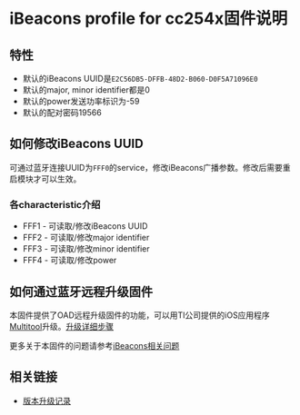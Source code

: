 # iBeacons profile for cc254x固件说明

## 特性

* 默认的iBeacons UUID是```E2C56DB5-DFFB-48D2-B060-D0F5A71096E0```
* 默认的major, minor identifier都是0
* 默认的power发送功率标识为-59
* 默认的配对密码19566

## 如何修改iBeacons UUID

可通过蓝牙连接UUID为```FFF0```的service，修改iBeacons广播参数。修改后需要重启模块才可以生效。

### 各characteristic介绍

* FFF1 - 可读取/修改iBeacons UUID
* FFF2 - 可读取/修改major identifier
* FFF3 - 可读取/修改minor identifier
* FFF4 - 可读取/修改power

## 如何通过蓝牙远程升级固件

本固件提供了OAD远程升级固件的功能，可以用TI公司提供的iOS应用程序[Multitool](https://itunes.apple.com/app/id580494818?mt=8)升级。[升级详细步骤](ibeacons-oad-upgrade-cn.html)

更多关于本固件的问题请参考[iBeacons相关问题](ibeacons-qa-cn.html)

## 相关链接

* [版本升级记录](ibeacons-changelog.html)
